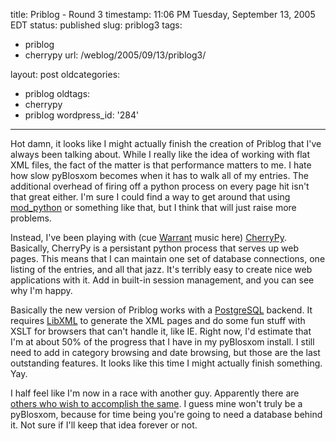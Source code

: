 title: Priblog - Round 3
timestamp: 11:06 PM Tuesday, September 13, 2005 EDT
status: published
slug: priblog3
tags:
- priblog
- cherrypy
url: /weblog/2005/09/13/priblog3/

layout: post
oldcategories:
- priblog
oldtags:
- cherrypy
- priblog
wordpress_id: '284'

---

Hot damn, it looks like I might actually finish the creation of Priblog that
I've always been talking about.  While I really like the idea of working
with flat XML files, the fact of the matter is that performance matters to
me.  I hate how slow pyBlosxom becomes when it has to walk all of my entries.
The additional overhead of firing off a python process on every page hit
isn't that great either.  I'm sure I could find a way to get around that
using [mod_python](http://www.modpython.org/) or something like
that, but I think that will just raise more problems.

Instead, I've been playing with (cue [Warrant](http://www.warrantweb.net/) music here) [CherryPy](http://www.cherrypy.org/).  Basically,
CherryPy is a persistant python process that serves up web pages.  This means
that I can maintain one set of database connections, one listing of the entries,
and all that jazz.  It's terribly easy to create nice web applications with it.
Add in built-in session management, and you can see why I'm happy.

Basically the new version of Priblog works with a
[PostgreSQL](http://www.postgresql.org/) backend.  It requires
[LibXML](http://www.libxml.org/) to generate the XML pages and
do some fun stuff with XSLT for browsers that can't handle it, like IE.
Right now, I'd estimate that I'm at about 50% of the progress that I have
in my pyBlosxom install.  I still need to add in category browsing and date
browsing, but those are the last outstanding features.  It looks like this
time I might actually finish something.  Yay.

I half feel like I'm now in a race with another guy.  Apparently there
are [others who wish to accomplish the same](http://copia.ogbuji.net/blog/2005-09-11/PyBlosxom_).  I guess mine won't truly be a pyBlosxom,
because for time being you're going to need a database behind it.  Not sure
if I'll keep that idea forever or not.
